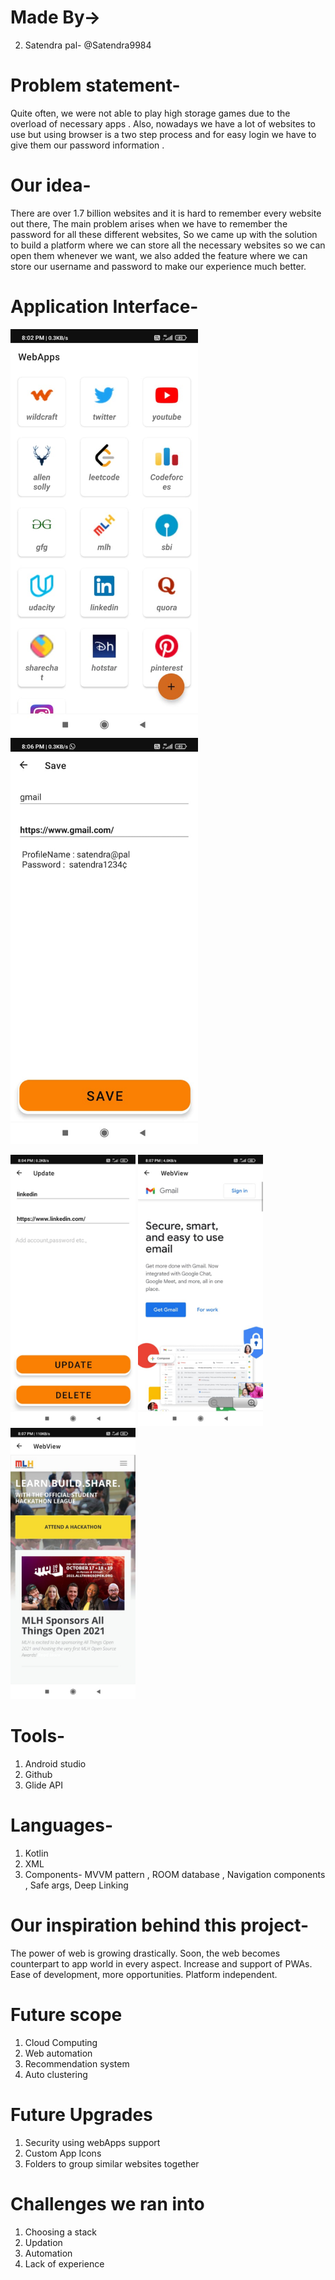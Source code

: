 # Made By->
2. Satendra pal- @Satendra9984

# Problem statement-  
Quite often, we were not able to play high storage games due to the overload of necessary apps .
Also, nowadays we have a lot of websites to use but using browser is a two step process and for easy login we have to give them our password information .

# Our idea- 
There are over 1.7 billion websites and it is hard to remember every website out there, The main problem arises when we have to remember the password for all these different websites, So we came up with the solution to build a platform where we can store all the necessary websites so we can open them whenever we want, we also added the feature where we can store our username and password to make our experience much better. 

# Application Interface-
<p float="left">
  <img src="images/two.jpeg" width="300" /> 
  <img src="images/four.jpeg" width="300" />
</p>
<p float="left">
  <img src="images/one.jpeg" width="200" />
  <img src="images/three.jpeg" width="200" />
  <img src="images/five.jpeg" width="200" />
</p>


# Tools-
1. Android studio
2. Github
3. Glide API

# Languages-
1. Kotlin
2. XML
3. Components- MVVM pattern , ROOM database , Navigation components , Safe args, Deep Linking

# Our inspiration behind this project- 
The power of web is growing drastically.
Soon, the web becomes counterpart to app world in every aspect.
Increase and support of PWAs.
Ease of development, more opportunities.
Platform independent.

# Future scope
1. Cloud Computing
2. Web automation 
3. Recommendation system
4. Auto clustering

# Future Upgrades
1. Security using webApps support
2. Custom App Icons
3. Folders to group similar websites together

# Challenges we ran into
1. Choosing a stack
2. Updation
3. Automation
4. Lack of experience
